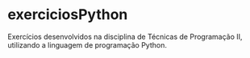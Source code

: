 # exerciciosPython
Exercícios desenvolvidos na disciplina de Técnicas de Programação II, utilizando a linguagem de programação Python.
